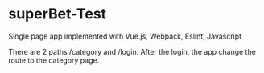 # superBet-Test
Single page app implemented with Vue.js, Webpack, Eslint, Javascript

There are 2 paths /category and /login.
After the login, the app change the route to the category page.
